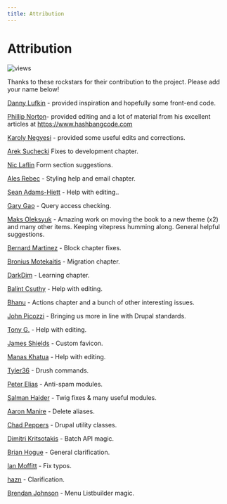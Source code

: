 ```yaml
---
title: Attribution
---
```


# Attribution

![views](https://api.visitor.plantree.me/visitor-badge/pv?label=views&color=informational&namespace=d9book&key=attribution.md)

Thanks to these rockstars for their contribution to the project. Please add your name below!

[Danny Lufkin](https://github.com/dlufkin) - provided inspiration and hopefully some front-end code.

[Phillip Norton](https://github.com/philipnorton42)- provided editing and a lot of material from his excellent articles at <https://www.hashbangcode.com>

[Karoly Negyesi](https://github.com/chx) - provided some useful edits and corrections.

[Arek Suchecki](https://github.com/arysom) Fixes to development chapter.

[Nic Laflin](https://github.com/nlighteneddesign) Form section suggestions.

[Ales Rebec](https://github.com/alesrebec) - Styling help and email chapter.

[Sean Adams-Hiett](https://github.com/pyrello) - Help with editing..

[Gary Gao](https://github.com/angrytoast) - Query access checking.

[Maks Oleksyuk](https://github.com/maks-oleksyuk) - Amazing work on moving the book to a new theme (x2) and many other items. Keeping vitepress humming along. General helpful suggestions.

[Bernard Martinez](https://github.com/bmartinez287) - Block chapter fixes.

[Bronius Motekaitis](https://github.com/bronius) - Migration chapter.

[DarkDim](https://github.com/darkdim) - Learning chapter.

[Balint Csuthy](https://github.com/Pasqualle) - Help with editing.

[Bhanu](https://github.com/bhanu951) - Actions chapter and a bunch of other interesting issues.

[John Picozzi](https://github.com/johnpicozzi) - Bringing us more in line with Drupal standards.

[Tony G.](https://github.com/tgroff) - Help with editing.

[James Shields](https://github.com/lostcarpark) - Custom favicon.

[Manas Khatua](https://github.com/manask4) - Help with editing.

[Tyler36](https://github.com/tyler36) - Drush commands.

[Peter Elias](https://github.com/pheski) - Anti-spam modules.

[Salman Haider](https://github.com/isalmanhaider) - Twig fixes & many useful modules.

[Aaron Manire](https://github.com/amanire) - Delete aliases.

[Chad Peppers](https://github.com/chadmandoo) - Drupal utility classes.

[Dimitri Kritsotakis](https://github.com/dimitriskr) - Batch API magic.

[Brian Hogue](https://github.com/syzygy333) - General clarification.

[Ian Moffitt](https://github.com/nessthehero) - Fix typos.

[hazn](https://github.com/haznai) - Clarification.

[Brendan Johnson](https://github.com/Lustratus) - Menu Listbuilder magic.
